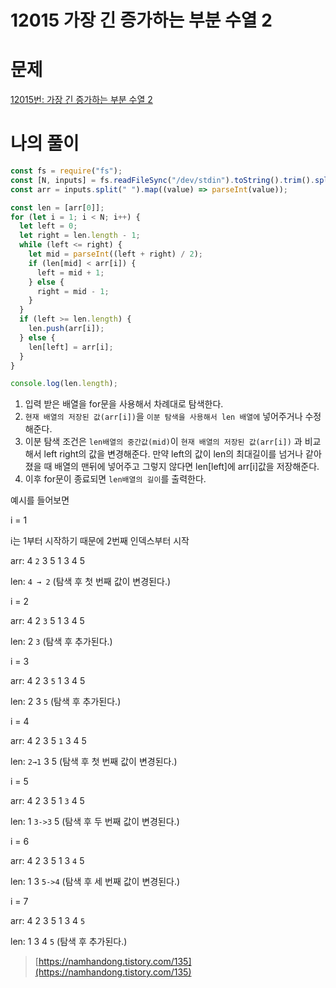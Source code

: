 # 12015 가장 긴 증가하는 부분 수열 2

# 문제

[12015번: 가장 긴 증가하는 부분 수열 2](https://www.acmicpc.net/problem/12015)

# 나의 풀이

```jsx
const fs = require("fs");
const [N, inputs] = fs.readFileSync("/dev/stdin").toString().trim().split("\n");
const arr = inputs.split(" ").map((value) => parseInt(value));

const len = [arr[0]];
for (let i = 1; i < N; i++) {
  let left = 0;
  let right = len.length - 1;
  while (left <= right) {
    let mid = parseInt((left + right) / 2);
    if (len[mid] < arr[i]) {
      left = mid + 1;
    } else {
      right = mid - 1;
    }
  }
  if (left >= len.length) {
    len.push(arr[i]);
  } else {
    len[left] = arr[i];
  }
}

console.log(len.length);
```

1. 입력 받은 배열을 for문을 사용해서 차례대로 탐색한다.
2. `현재 배열의 저장된 값(arr[i])`을 `이분 탐색을 사용해서 len 배열에` 넣어주거나 수정해준다.
3. 이분 탐색 조건은 `len배열의 중간값(mid)`이 `현재 배열의 저장된 값(arr[i])` 과 비교해서 left right의 값을 변경해준다. 만약 left의 값이 len의 최대길이를 넘거나 같아졌을 때 배열의 맨뒤에 넣어주고 그렇지 않다면 len[left]에 arr[i]값을 저장해준다. 
4. 이후 for문이 종료되면 `len배열의 길이`를 출력한다.

예시를 들어보면

i = 1

i는 1부터 시작하기 때문에 2번째 인덱스부터 시작

arr:   4  `2`  3  5  1  3  4  5   

len:   `4 → 2`   (탐색 후 첫 번째 값이 변경된다.)

i = 2

arr:   4  2  `3`  5  1  3  4  5    

len:  2  `3`   (탐색 후  추가된다.)

i = 3

arr:   4  2  3  `5`  1  3  4  5    

len:  2  3 `5`  (탐색 후  추가된다.)

i = 4

arr:   4  2  3  5  `1`  3  4  5    

len:  `2→1` 3  5  (탐색 후 첫 번째 값이 변경된다.)

i = 5

arr:   4  2  3  5  1  `3`  4  5    

len:  1  `3->3` 5  (탐색 후 두 번째 값이 변경된다.)

i = 6

arr:   4  2  3  5  1  3  `4`  5    

len:  1 3 `5->4`  (탐색 후 세 번째 값이 변경된다.)

i = 7

arr:   4  2  3  5  1  3  4  `5`    

len:  1  3  4  `5` (탐색 후  추가된다.)

> [https://namhandong.tistory.com/135](https://namhandong.tistory.com/135)